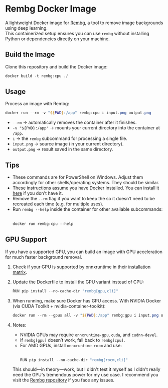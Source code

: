 # Rembg Docker Image

A lightweight Docker image for [Rembg](https://github.com/danielgatis/rembg), a tool to remove image backgrounds using deep learning.  
This containerized setup ensures you can use `rembg` without installing Python or dependencies directly on your machine.

## Build the Image
Clone this repository and build the Docker image:

```powershell
docker build -t rembg:cpu ./
```

## Usage
Process an image with Rembg:

```powershell
docker run --rm -v "${PWD}:/app" rembg:cpu i input.png output.png
```

- `--rm` → automatically removes the container after it finishes.
- `-v "${PWD}:/app"` → mounts your current directory into the container at `/app`.
- `i` → the `rembg` subcommand for processing a single file.
- `input.png` → source image (in your current directory).
- `output.png` → result saved in the same directory.

## Tips
- These commands are for PowerShell on Windows. Adjust them accordingly for other shells/operating systems. They should be similar.
- These instructions assume you have Docker installed. You can install it [here](https://docs.docker.com/get-docker/) if you don't have it.
- Remove the `--rm` flag if you want to keep the so it doesn’t need to be recreated each time (e.g. for multiple uses).
- Run `rembg --help` inside the container for other available subcommands:
    <br><br>
    ```powershell
    docker run rembg:cpu --help
    ```

## GPU Support
If you have a supported GPU, you can build an image with GPU acceleration for much faster background removal.

1. Check if your GPU is supported by onnxruntime in their [installation matrix](https://onnxruntime.ai/docs/execution-providers/).
2. Update the Dockerfile to install the GPU variant instead of CPU:
    ```powershell
    RUN pip install --no-cache-dir "rembg[gpu,cli]"
    ```

3. When running, make sure Docker has GPU access. With NVIDIA Docker (via CUDA Toolkit + nvidia-container-toolkit):
    ```powershell
    docker run --rm --gpus all -v "${PWD}:/app" rembg:gpu i input.png output.png
    ```

4. Notes:
    - NVIDIA GPUs may require `onnxruntime-gpu`, `cuda`, and `cudnn-devel`.
    - If `rembg[gpu]` doesn’t work, fall back to `rembg[cpu]`.
    - For AMD GPUs, install `onnxruntime-rocm` and use:
    <br><br>
        ```powershell
        RUN pip install --no-cache-dir "rembg[rocm,cli]"
        ```
    This should—in theory—work, but I didn't test it myself as I didn't really need the GPU's tremendous power for my use case.
    I recommend you visit the [Rembg repository](https://github.com/danielgatis/rembg) if you face any issues.
